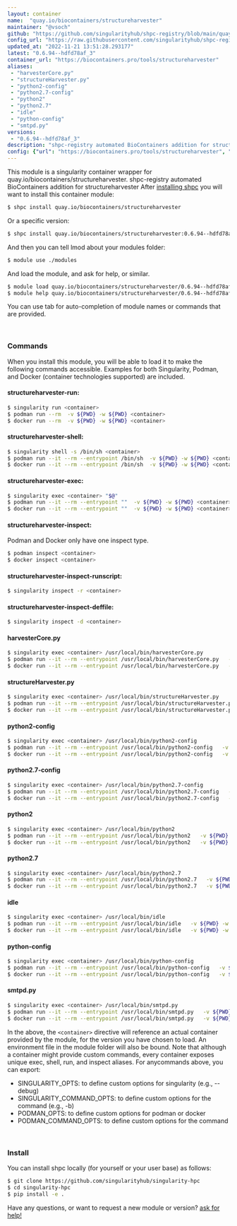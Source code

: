 ```yaml
---
layout: container
name:  "quay.io/biocontainers/structureharvester"
maintainer: "@vsoch"
github: "https://github.com/singularityhub/shpc-registry/blob/main/quay.io/biocontainers/structureharvester/container.yaml"
config_url: "https://raw.githubusercontent.com/singularityhub/shpc-registry/main/quay.io/biocontainers/structureharvester/container.yaml"
updated_at: "2022-11-21 13:51:28.293177"
latest: "0.6.94--hdfd78af_3"
container_url: "https://biocontainers.pro/tools/structureharvester"
aliases:
 - "harvesterCore.py"
 - "structureHarvester.py"
 - "python2-config"
 - "python2.7-config"
 - "python2"
 - "python2.7"
 - "idle"
 - "python-config"
 - "smtpd.py"
versions:
 - "0.6.94--hdfd78af_3"
description: "shpc-registry automated BioContainers addition for structureharvester"
config: {"url": "https://biocontainers.pro/tools/structureharvester", "maintainer": "@vsoch", "description": "shpc-registry automated BioContainers addition for structureharvester", "latest": {"0.6.94--hdfd78af_3": "sha256:673409a2d4fc28a187b8e8ff726f4ab5f324a48ac8285e3feb4ce280001983a1"}, "tags": {"0.6.94--hdfd78af_3": "sha256:673409a2d4fc28a187b8e8ff726f4ab5f324a48ac8285e3feb4ce280001983a1"}, "docker": "quay.io/biocontainers/structureharvester", "aliases": {"harvesterCore.py": "/usr/local/bin/harvesterCore.py", "structureHarvester.py": "/usr/local/bin/structureHarvester.py", "python2-config": "/usr/local/bin/python2-config", "python2.7-config": "/usr/local/bin/python2.7-config", "python2": "/usr/local/bin/python2", "python2.7": "/usr/local/bin/python2.7", "idle": "/usr/local/bin/idle", "python-config": "/usr/local/bin/python-config", "smtpd.py": "/usr/local/bin/smtpd.py"}}
---
```


This module is a singularity container wrapper for quay.io/biocontainers/structureharvester.
shpc-registry automated BioContainers addition for structureharvester
After [installing shpc](#install) you will want to install this container module:


```bash
$ shpc install quay.io/biocontainers/structureharvester
```

Or a specific version:

```bash
$ shpc install quay.io/biocontainers/structureharvester:0.6.94--hdfd78af_3
```

And then you can tell lmod about your modules folder:

```bash
$ module use ./modules
```

And load the module, and ask for help, or similar.

```bash
$ module load quay.io/biocontainers/structureharvester/0.6.94--hdfd78af_3
$ module help quay.io/biocontainers/structureharvester/0.6.94--hdfd78af_3
```

You can use tab for auto-completion of module names or commands that are provided.

<br>

### Commands

When you install this module, you will be able to load it to make the following commands accessible.
Examples for both Singularity, Podman, and Docker (container technologies supported) are included.

#### structureharvester-run:

```bash
$ singularity run <container>
$ podman run --rm  -v ${PWD} -w ${PWD} <container>
$ docker run --rm  -v ${PWD} -w ${PWD} <container>
```

#### structureharvester-shell:

```bash
$ singularity shell -s /bin/sh <container>
$ podman run --it --rm --entrypoint /bin/sh  -v ${PWD} -w ${PWD} <container>
$ docker run --it --rm --entrypoint /bin/sh  -v ${PWD} -w ${PWD} <container>
```

#### structureharvester-exec:

```bash
$ singularity exec <container> "$@"
$ podman run --it --rm --entrypoint ""  -v ${PWD} -w ${PWD} <container> "$@"
$ docker run --it --rm --entrypoint ""  -v ${PWD} -w ${PWD} <container> "$@"
```

#### structureharvester-inspect:

Podman and Docker only have one inspect type.

```bash
$ podman inspect <container>
$ docker inspect <container>
```

#### structureharvester-inspect-runscript:

```bash
$ singularity inspect -r <container>
```

#### structureharvester-inspect-deffile:

```bash
$ singularity inspect -d <container>
```


#### harvesterCore.py

```bash
$ singularity exec <container> /usr/local/bin/harvesterCore.py
$ podman run --it --rm --entrypoint /usr/local/bin/harvesterCore.py   -v ${PWD} -w ${PWD} <container> -c " $@"
$ docker run --it --rm --entrypoint /usr/local/bin/harvesterCore.py   -v ${PWD} -w ${PWD} <container> -c " $@"
```


#### structureHarvester.py

```bash
$ singularity exec <container> /usr/local/bin/structureHarvester.py
$ podman run --it --rm --entrypoint /usr/local/bin/structureHarvester.py   -v ${PWD} -w ${PWD} <container> -c " $@"
$ docker run --it --rm --entrypoint /usr/local/bin/structureHarvester.py   -v ${PWD} -w ${PWD} <container> -c " $@"
```


#### python2-config

```bash
$ singularity exec <container> /usr/local/bin/python2-config
$ podman run --it --rm --entrypoint /usr/local/bin/python2-config   -v ${PWD} -w ${PWD} <container> -c " $@"
$ docker run --it --rm --entrypoint /usr/local/bin/python2-config   -v ${PWD} -w ${PWD} <container> -c " $@"
```


#### python2.7-config

```bash
$ singularity exec <container> /usr/local/bin/python2.7-config
$ podman run --it --rm --entrypoint /usr/local/bin/python2.7-config   -v ${PWD} -w ${PWD} <container> -c " $@"
$ docker run --it --rm --entrypoint /usr/local/bin/python2.7-config   -v ${PWD} -w ${PWD} <container> -c " $@"
```


#### python2

```bash
$ singularity exec <container> /usr/local/bin/python2
$ podman run --it --rm --entrypoint /usr/local/bin/python2   -v ${PWD} -w ${PWD} <container> -c " $@"
$ docker run --it --rm --entrypoint /usr/local/bin/python2   -v ${PWD} -w ${PWD} <container> -c " $@"
```


#### python2.7

```bash
$ singularity exec <container> /usr/local/bin/python2.7
$ podman run --it --rm --entrypoint /usr/local/bin/python2.7   -v ${PWD} -w ${PWD} <container> -c " $@"
$ docker run --it --rm --entrypoint /usr/local/bin/python2.7   -v ${PWD} -w ${PWD} <container> -c " $@"
```


#### idle

```bash
$ singularity exec <container> /usr/local/bin/idle
$ podman run --it --rm --entrypoint /usr/local/bin/idle   -v ${PWD} -w ${PWD} <container> -c " $@"
$ docker run --it --rm --entrypoint /usr/local/bin/idle   -v ${PWD} -w ${PWD} <container> -c " $@"
```


#### python-config

```bash
$ singularity exec <container> /usr/local/bin/python-config
$ podman run --it --rm --entrypoint /usr/local/bin/python-config   -v ${PWD} -w ${PWD} <container> -c " $@"
$ docker run --it --rm --entrypoint /usr/local/bin/python-config   -v ${PWD} -w ${PWD} <container> -c " $@"
```


#### smtpd.py

```bash
$ singularity exec <container> /usr/local/bin/smtpd.py
$ podman run --it --rm --entrypoint /usr/local/bin/smtpd.py   -v ${PWD} -w ${PWD} <container> -c " $@"
$ docker run --it --rm --entrypoint /usr/local/bin/smtpd.py   -v ${PWD} -w ${PWD} <container> -c " $@"
```



In the above, the `<container>` directive will reference an actual container provided
by the module, for the version you have chosen to load. An environment file in the
module folder will also be bound. Note that although a container
might provide custom commands, every container exposes unique exec, shell, run, and
inspect aliases. For anycommands above, you can export:

 - SINGULARITY_OPTS: to define custom options for singularity (e.g., --debug)
 - SINGULARITY_COMMAND_OPTS: to define custom options for the command (e.g., -b)
 - PODMAN_OPTS: to define custom options for podman or docker
 - PODMAN_COMMAND_OPTS: to define custom options for the command

<br>

### Install

You can install shpc locally (for yourself or your user base) as follows:

```bash
$ git clone https://github.com/singularityhub/singularity-hpc
$ cd singularity-hpc
$ pip install -e .
```

Have any questions, or want to request a new module or version? [ask for help!](https://github.com/singularityhub/singularity-hpc/issues)